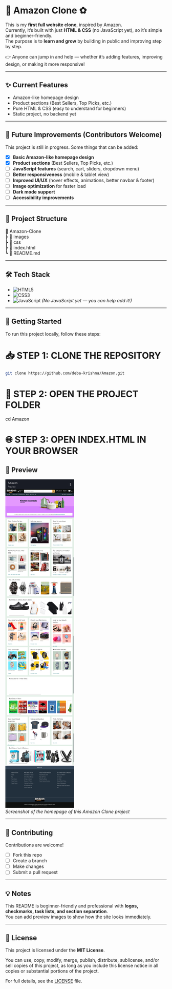 # 🛒 Amazon Clone ✿

This is my **first full website clone**, inspired by Amazon.  
Currently, it’s built with just **HTML & CSS** (no JavaScript yet), so it’s simple and beginner-friendly.  
The purpose is to **learn and grow** by building in public and improving step by step.  

👉 Anyone can jump in and help — whether it’s adding features, improving design, or making it more responsive!

---

## ✨ Current Features
- Amazon-like homepage design  
- Product sections (Best Sellers, Top Picks, etc.)  
- Pure HTML & CSS (easy to understand for beginners)  
- Static project, no backend yet  

---

## 🚀 Future Improvements (Contributors Welcome)
This project is still in progress. Some things that can be added:  
- [x] **Basic Amazon-like homepage design** 
- [x] **Product sections** (Best Sellers, Top Picks, etc.)  
- [ ] **JavaScript features** (search, cart, sliders, dropdown menu)  
- [ ] **Better responsiveness** (mobile & tablet view)  
- [ ] **Improved UI/UX** (hover effects, animations, better navbar & footer)  
- [ ] **Image optimization** for faster load  
- [ ] **Dark mode support**  
- [ ] **Accessibility improvements**  

---

## 📂 Project Structure
📂 Amazon-Clone  
┣ 📂 images  
┣ 📂 css  
┣ 📜 index.html  
┗ 📜 README.md  

---

## 🛠️ Tech Stack
- ![HTML5](https://img.shields.io/badge/HTML5-E34F26?logo=html5&logoColor=white)  
- ![CSS3](https://img.shields.io/badge/CSS3-1572B6?logo=css3&logoColor=white)  
- ![JavaScript](https://img.shields.io/badge/JavaScript-F7DF1E?logo=javascript&logoColor=black) *(No JavaScript yet — you can help add it!)*  

---

## 🚀 Getting Started  

To run this project locally, follow these steps:  


# 📥 STEP 1: CLONE THE REPOSITORY
```bash
git clone https://github.com/deba-krishna/Amazon.git
```
# 📂 STEP 2: OPEN THE PROJECT FOLDER
cd Amazon

# 🌐 STEP 3: OPEN INDEX.HTML IN YOUR BROWSER

## 👀 Preview
![Amazon Clone Preview](preview.jpg)  
*Screenshot of the homepage of this Amazon Clone project*

---

## 🤝 Contributing
 Contributions are welcome!  
- [ ] Fork this repo  
- [ ] Create a branch  
- [ ] Make changes  
- [ ] Submit a pull request

---

## 💡 Notes
This README is beginner-friendly and professional with **logos, checkmarks, task lists, and section separation**.  
You can add preview images to show how the site looks immediately.

---

## 📄 License

This project is licensed under the **MIT License**.  

You can use, copy, modify, merge, publish, distribute, sublicense, and/or sell copies of this project, as long as you include this license notice in all copies or substantial portions of the project.  

For full details, see the [LICENSE](LICENSE) file.

